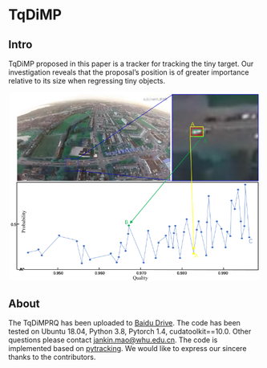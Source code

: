 # TqDiMP


## Intro

TqDiMP proposed in this paper is a tracker for tracking the tiny target. Our investigation reveals that the proposal’s position is of greater importance relative to its size when regressing tiny objects.

<div align="center">
  <img src="fig4.png" width="500px" />
</div>


## About
The  TqDiMPRQ has been uploaded to [Baidu Drive](https://pan.baidu.com/s/1oSAumAkVgYuwxtmHG1V2zw?pwd=1234 ). The code has been tested on Ubuntu 18.04, Python 3.8, Pytorch 1.4, cudatoolkit==10.0. Other questions please contact jankin.mao@whu.edu.cn. The code is implemented based on [pytracking](https://github.com/visionml/pytracking). We would like to express our sincere thanks to the contributors.

